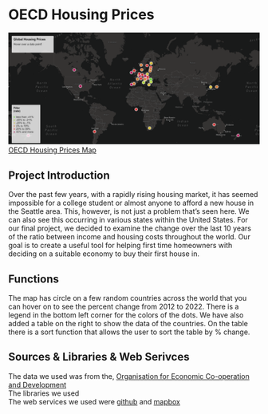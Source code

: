 # OECD Housing Prices
![Alt text](img/Global-housing-prices-interface.png)
[OECD Housing Prices Map](https://ilee17.github.io/geog328_group6_final/)

## Project Introduction
Over the past few years, with a rapidly rising housing market, it has seemed impossible for a college student or almost anyone to afford a new house in the Seattle area. This, however, is not just a problem that’s seen here. We can also see this occurring in various states within the United States. For our final project, we decided to examine the change over the last 10 years of the ratio between income and housing costs throughout the world. Our goal is to create a useful tool for helping first time homeowners with deciding on a suitable economy to buy their first house in.

## Functions
The map has circle on a few random countries across the world that you can hover on to see the percent change from 2012 to 2022. There is a legend in the bottom left corner for the colors of the dots. We have also added a table on the right to show the data of the countries. On the table there is a sort function that allows the user to sort the table by % change.

## Sources & Libraries & Web Serivces
The data we used was from the, [Organisation for Economic Co-operation and Development](https://data.oecd.org/price/housing-prices.htm)<br />
The libraries we used<br />
The web services we used were [github](https://github.com/) and [mapbox](https://www.mapbox.com/)